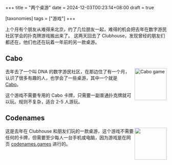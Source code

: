 +++
title = "两个桌游"
date = 2024-12-03T00:23:14+08:00
draft = true

[taxonomies]
tags = ["游戏"]
+++

上个月有个朋友从难得来北京，约了几位朋友一起，难得的机会把去年在数字游民社区学会的扑克牌游戏搬出来了。
这两天回去了 Clubhouse，发现曾经的朋友们都还在，他们也还在玩着一年前的另一款桌游。

<!-- more -->

## Cabo

<img align="right" width="100" alt="Cabo game" src="https://upload.wikimedia.org/wikipedia/en/a/a0/Cabo_box_art.jpg" />

去年去了一个叫 DNA 的数字游民社区，在那边住了有一个月，认识了很多有趣的人，也学会了一些桌游，其中一个就是 [Cabo](<https://en.wikipedia.org/wiki/Cabo_(game)>)。

这个游戏不需要专用的 Cabo 卡牌，只需要一副普通扑克牌就可以玩。规则不复杂，适合 2-5 人游玩。

## Codenames

<img align="right" width="100" src="Codenames game" src="https://static.wikia.nocookie.net/board-games-galore/images/7/77/Codenamebox.jpg" />

这是去年在 Clubhouse 和朋友们玩的一款桌游，这个游戏不需要任何的卡牌，但需要至少每人一台手机或电脑，因为游戏是在网页 [codenames.games](https://codenames.game) 进行的。
